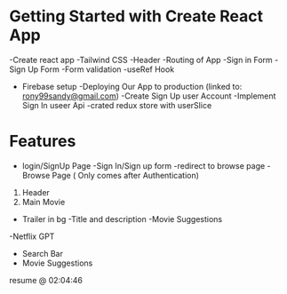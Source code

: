 # Getting Started with Create React App

-Create react app
-Tailwind CSS
-Header
-Routing of App
-Sign in Form
-Sign Up Form
-Form validation
-useRef Hook

- Firebase setup
  -Deploying Our App to production (linked to: rony99sandy@gmail.com)
  -Create Sign Up user Account
  -Implement Sign In useer Api
  -crated redux store with userSlice

# Features

- login/SignUp Page
  -Sign In/Sign up form
  -redirect to browse page
  -Browse Page ( Only comes after Authentication)

1. Header
2. Main Movie

- Trailer in bg
  -Title and description
  -Movie Suggestions

-Netflix GPT

- Search Bar
- Movie Suggestions

resume @ 02:04:46

